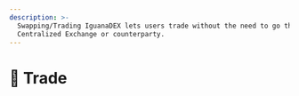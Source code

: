 ```yaml
---
description: >-
  Swapping/Trading IguanaDEX lets users trade without the need to go through a
  Centralized Exchange or counterparty.
---
```


# 🔄 Trade

